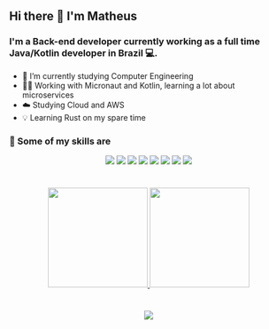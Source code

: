 ## Hi there 👋 I'm Matheus

### I'm a Back-end developer currently working as a full time Java/Kotlin developer in Brazil 💻.

- 🌱 I’m currently studying Computer Engineering
- 👨‍💻 Working with Micronaut and Kotlin, learning a lot about microservices
- ☁️ Studying Cloud and AWS
- 💡 Learning Rust on my spare time

### 🚀 Some of my skills are

<div align="center">
    <img src="https://img.shields.io/badge/TypeScript-%233178C6.svg?&style=for-the-badge&logo=typescript&logoColor=white" /> <img src="https://img.shields.io/badge/C%23-%23239120.svg?&style=for-the-badge&logo=c%20sharp&logoColor=white" />
    <img src="https://img.shields.io/badge/Java-%23007396.svg?&style=for-the-badge&logo=java&logoColor=white" />
    <img src="https://img.shields.io/badge/Kotlin-%230095D5.svg?&style=for-the-badge&logo=kotlin&logoColor=white" />
    <img src="https://img.shields.io/badge/NodeJS-%23339933.svg?&style=for-the-badge&logo=ts-node&logoColor=white" />
    <img src="https://img.shields.io/badge/SpringBoot-%236DB33F.svg?&style=for-the-badge&logo=spring%20boot&logoColor=white" />
    <img src="https://img.shields.io/badge/Rust-%23000000.svg?&style=for-the-badge&logo=rust&logoColor=white" />
    <img src="https://img.shields.io/badge/AWS-%23232F3E.svg?&style=for-the-badge&logo=amazon%20aws&logoColor=white" />
</div>

#

<div align="center">
    <a href="https://github.com/hmathsan">
    <img height="180em" src="https://github-readme-stats-r6ym8d0mf-panzerberg.vercel.app/api?username=hmathsan&theme=onedark&show_icons=true&count_private=true"/>
    <img height="180em" src="https://github-readme-stats-r6ym8d0mf-panzerberg.vercel.app/api/top-langs/?username=hmathsan&theme=onedark&hide=html,lua&layout=compact&count_private=true&show_icons=true"/>
</div>

#

<div align="center">
    <a href="https://www.linkedin.com/in/matheus-s-934001104/">
        <img src="https://img.shields.io/badge/-LinkedIn-%230077B5?style=for-the-badge&logo=linkedin&logoColor=white"/>
    <a/>
</div>

